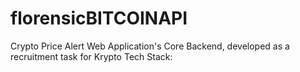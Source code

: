 # florensicBITCOINAPI

Crypto Price Alert Web Application's Core Backend, developed as a recruitment task for Krypto
Tech Stack:
